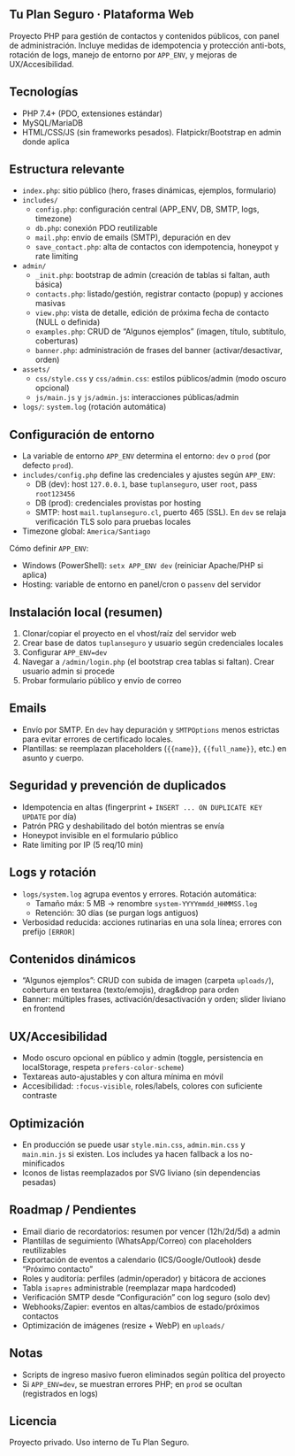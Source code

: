 ## Tu Plan Seguro · Plataforma Web

Proyecto PHP para gestión de contactos y contenidos públicos, con panel de administración. Incluye medidas de idempotencia y protección anti-bots, rotación de logs, manejo de entorno por `APP_ENV`, y mejoras de UX/Accesibilidad.

## Tecnologías
- PHP 7.4+ (PDO, extensiones estándar)
- MySQL/MariaDB
- HTML/CSS/JS (sin frameworks pesados). Flatpickr/Bootstrap en admin donde aplica

## Estructura relevante
- `index.php`: sitio público (hero, frases dinámicas, ejemplos, formulario)
- `includes/`
  - `config.php`: configuración central (APP_ENV, DB, SMTP, logs, timezone)
  - `db.php`: conexión PDO reutilizable
  - `mail.php`: envío de emails (SMTP), depuración en dev
  - `save_contact.php`: alta de contactos con idempotencia, honeypot y rate limiting
- `admin/`
  - `_init.php`: bootstrap de admin (creación de tablas si faltan, auth básica)
  - `contacts.php`: listado/gestión, registrar contacto (popup) y acciones masivas
  - `view.php`: vista de detalle, edición de próxima fecha de contacto (NULL o definida)
  - `examples.php`: CRUD de “Algunos ejemplos” (imagen, título, subtítulo, coberturas)
  - `banner.php`: administración de frases del banner (activar/desactivar, orden)
- `assets/`
  - `css/style.css` y `css/admin.css`: estilos públicos/admin (modo oscuro opcional)
  - `js/main.js` y `js/admin.js`: interacciones públicas/admin
- `logs/`: `system.log` (rotación automática)

## Configuración de entorno
- La variable de entorno `APP_ENV` determina el entorno: `dev` o `prod` (por defecto `prod`).
- `includes/config.php` define las credenciales y ajustes según `APP_ENV`:
  - DB (dev): host `127.0.0.1`, base `tuplanseguro`, user `root`, pass `root123456`
  - DB (prod): credenciales provistas por hosting
  - SMTP: host `mail.tuplanseguro.cl`, puerto 465 (SSL). En `dev` se relaja verificación TLS solo para pruebas locales
- Timezone global: `America/Santiago`

Cómo definir `APP_ENV`:
- Windows (PowerShell): `setx APP_ENV dev` (reiniciar Apache/PHP si aplica)
- Hosting: variable de entorno en panel/cron o `passenv` del servidor

## Instalación local (resumen)
1) Clonar/copiar el proyecto en el vhost/raíz del servidor web
2) Crear base de datos `tuplanseguro` y usuario según credenciales locales
3) Configurar `APP_ENV=dev`
4) Navegar a `/admin/login.php` (el bootstrap crea tablas si faltan). Crear usuario admin si procede
5) Probar formulario público y envío de correo

## Emails
- Envío por SMTP. En `dev` hay depuración y `SMTPOptions` menos estrictas para evitar errores de certificado locales.
- Plantillas: se reemplazan placeholders (`{{name}}`, `{{full_name}}`, etc.) en asunto y cuerpo.

## Seguridad y prevención de duplicados
- Idempotencia en altas (fingerprint + `INSERT ... ON DUPLICATE KEY UPDATE` por día)
- Patrón PRG y deshabilitado del botón mientras se envía
- Honeypot invisible en el formulario público
- Rate limiting por IP (5 req/10 min)

## Logs y rotación
- `logs/system.log` agrupa eventos y errores. Rotación automática: 
  - Tamaño máx: 5 MB → renombre `system-YYYYmmdd_HHMMSS.log`
  - Retención: 30 días (se purgan logs antiguos)
- Verbosidad reducida: acciones rutinarias en una sola línea; errores con prefijo `[ERROR]`

## Contenidos dinámicos
- “Algunos ejemplos”: CRUD con subida de imagen (carpeta `uploads/`), cobertura en textarea (texto/emojis), drag&drop para orden
- Banner: múltiples frases, activación/desactivación y orden; slider liviano en frontend

## UX/Accesibilidad
- Modo oscuro opcional en público y admin (toggle, persistencia en localStorage, respeta `prefers-color-scheme`)
- Textareas auto-ajustables y con altura mínima en móvil
- Accesibilidad: `:focus-visible`, roles/labels, colores con suficiente contraste

## Optimización
- En producción se puede usar `style.min.css`, `admin.min.css` y `main.min.js` si existen. Los includes ya hacen fallback a los no-minificados
- Iconos de listas reemplazados por SVG liviano (sin dependencias pesadas)

## Roadmap / Pendientes
- Email diario de recordatorios: resumen por vencer (12h/2d/5d) a admin
- Plantillas de seguimiento (WhatsApp/Correo) con placeholders reutilizables
- Exportación de eventos a calendario (ICS/Google/Outlook) desde “Próximo contacto”
- Roles y auditoría: perfiles (admin/operador) y bitácora de acciones
- Tabla `isapres` administrable (reemplazar mapa hardcoded)
- Verificación SMTP desde “Configuración” con log seguro (solo dev)
- Webhooks/Zapier: eventos en altas/cambios de estado/próximos contactos
- Optimización de imágenes (resize + WebP) en `uploads/`

## Notas
- Scripts de ingreso masivo fueron eliminados según política del proyecto
- Si `APP_ENV=dev`, se muestran errores PHP; en `prod` se ocultan (registrados en logs)

## Licencia
Proyecto privado. Uso interno de Tu Plan Seguro.


